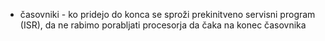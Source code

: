 - časovniki - ko pridejo do konca se sproži prekinitveno servisni program (ISR), da ne rabimo porabljati procesorja da čaka na konec časovnika
